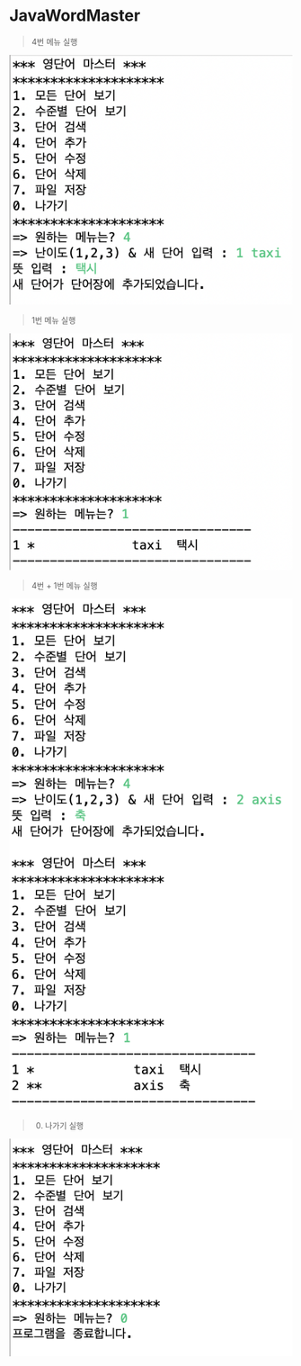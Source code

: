 # JavaWordMaster
> 4번 메뉴 실행

![Screenshot](https://github.com/jinseokim-hgu/JavaWordMaster/blob/main/Screenshots/4run.png)

> 1번 메뉴 실행

![Screenshot](https://github.com/jinseokim-hgu/JavaWordMaster/blob/main/Screenshots/1run.png)

> 4번 + 1번 메뉴 실행

![Screenshot](https://github.com/jinseokim-hgu/JavaWordMaster/blob/main/Screenshots/4+1run.png)

> 0. 나가기 실행

![Screenshot](https://github.com/jinseokim-hgu/JavaWordMaster/blob/main/Screenshots/0run.png)
